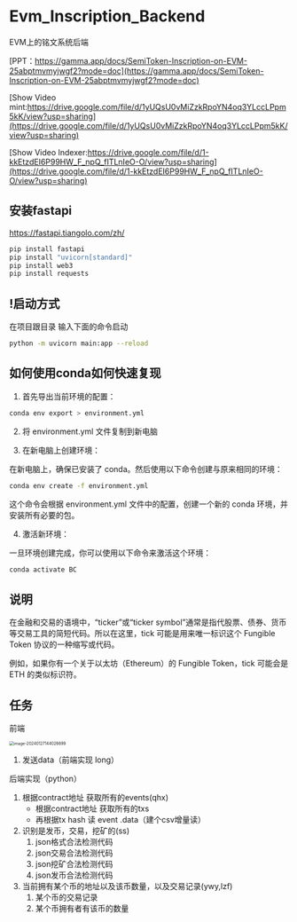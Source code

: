 # Evm_Inscription_Backend
EVM上的铭文系统后端  

[PPT：https://gamma.app/docs/SemiToken-Inscription-on-EVM-25abptmvmyjwgf2?mode=doc](https://gamma.app/docs/SemiToken-Inscription-on-EVM-25abptmvmyjwgf2?mode=doc)    


[Show Video mint:https://drive.google.com/file/d/1yUQsU0vMiZzkRpoYN4oq3YLccLPpm5kK/view?usp=sharing](https://drive.google.com/file/d/1yUQsU0vMiZzkRpoYN4oq3YLccLPpm5kK/view?usp=sharing)  


[Show Video Indexer:https://drive.google.com/file/d/1-kkEtzdEI6P99HW_F_npQ_fITLnIeO-O/view?usp=sharing](https://drive.google.com/file/d/1-kkEtzdEI6P99HW_F_npQ_fITLnIeO-O/view?usp=sharing)  


## 安装fastapi 

https://fastapi.tiangolo.com/zh/

```bash
pip install fastapi
pip install "uvicorn[standard]"
pip install web3
pip install requests
```

## !启动方式
在项目跟目录 输入下面的命令启动
```bash
python -m uvicorn main:app --reload
```
## 如何使用conda如何快速复现
1. 首先导出当前环境的配置：
```bash
conda env export > environment.yml
```
2. 将 environment.yml 文件复制到新电脑 

3. 在新电脑上创建环境： 

在新电脑上，确保已安装了 conda。然后使用以下命令创建与原来相同的环境：
```bash
conda env create -f environment.yml
```
这个命令会根据 environment.yml 文件中的配置，创建一个新的 conda 环境，并安装所有必要的包。  

4. 激活新环境： 

一旦环境创建完成，你可以使用以下命令来激活这个环境：
```bash
conda activate BC
```
## 说明

在金融和交易的语境中，“ticker”或“ticker symbol”通常是指代股票、债券、货币等交易工具的简短代码。所以在这里，tick 可能是用来唯一标识这个 Fungible Token 协议的一种缩写或代码。  

例如，如果你有一个关于以太坊（Ethereum）的 Fungible Token，tick 可能会是 ETH 的类似标识符。

## 任务

前端

<img src="https://gitee.com/yushen611/img/raw/master/image-20240127144026699.png" alt="image-20240127144026699" style="zoom:50%;" />

1. 发送data（前端实现 long）

 后端实现（python）

1. 根据contract地址 获取所有的events(qhx)
   * 根据contract地址 获取所有的txs
   * 再根据tx hash 读 event .data（建个csv增量读）
2. 识别是发币，交易，挖矿的(ss)
   1. json格式合法检测代码
   2. json交易合法检测代码
   3. json挖矿合法检测代码
   4. json发币合法检测代码
3. 当前拥有某个币的地址以及该币数量，以及交易记录(ywy,lzf)
   1. 某个币的交易记录
   2. 某个币拥有者有该币的数量

